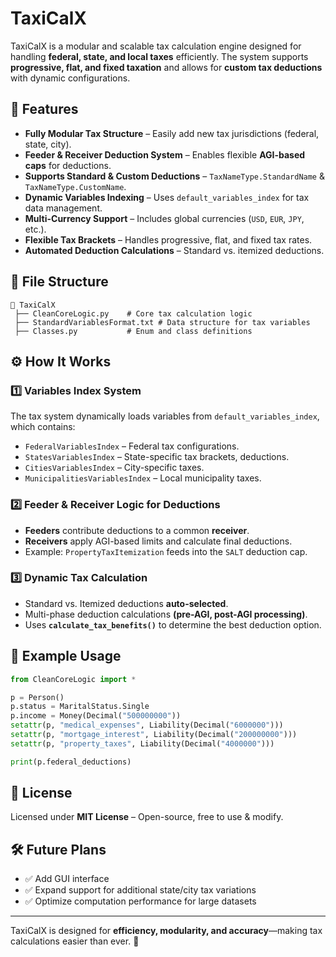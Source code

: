 # TaxiCalX

TaxiCalX is a modular and scalable tax calculation engine designed for handling **federal, state, and local taxes** efficiently. The system supports **progressive, flat, and fixed taxation** and allows for **custom tax deductions** with dynamic configurations.

## 🚀 Features
- **Fully Modular Tax Structure** – Easily add new tax jurisdictions (federal, state, city).
- **Feeder & Receiver Deduction System** – Enables flexible **AGI-based caps** for deductions.
- **Supports Standard & Custom Deductions** – `TaxNameType.StandardName` & `TaxNameType.CustomName`.
- **Dynamic Variables Indexing** – Uses `default_variables_index` for tax data management.
- **Multi-Currency Support** – Includes global currencies (`USD`, `EUR`, `JPY`, etc.).
- **Flexible Tax Brackets** – Handles progressive, flat, and fixed tax rates.
- **Automated Deduction Calculations** – Standard vs. itemized deductions.

## 📂 File Structure
```
📂 TaxiCalX
 ├── CleanCoreLogic.py    # Core tax calculation logic
 ├── StandardVariablesFormat.txt # Data structure for tax variables
 ├── Classes.py           # Enum and class definitions
```

## ⚙️ How It Works
### **1️⃣ Variables Index System**
The tax system dynamically loads variables from `default_variables_index`, which contains:
- `FederalVariablesIndex` – Federal tax configurations.
- `StatesVariablesIndex` – State-specific tax brackets, deductions.
- `CitiesVariablesIndex` – City-specific taxes.
- `MunicipalitiesVariablesIndex` – Local municipality taxes.

### **2️⃣ Feeder & Receiver Logic for Deductions**
- **Feeders** contribute deductions to a common **receiver**.
- **Receivers** apply AGI-based limits and calculate final deductions.
- Example: `PropertyTaxItemization` feeds into the `SALT` deduction cap.

### **3️⃣ Dynamic Tax Calculation**
- Standard vs. Itemized deductions **auto-selected**.
- Multi-phase deduction calculations **(pre-AGI, post-AGI processing)**.
- Uses **`calculate_tax_benefits()`** to determine the best deduction option.

## 📌 Example Usage
```python
from CleanCoreLogic import *

p = Person()
p.status = MaritalStatus.Single
p.income = Money(Decimal("500000000"))
setattr(p, "medical_expenses", Liability(Decimal("6000000")))
setattr(p, "mortgage_interest", Liability(Decimal("200000000")))
setattr(p, "property_taxes", Liability(Decimal("4000000")))

print(p.federal_deductions)
```

## 📜 License
Licensed under **MIT License** – Open-source, free to use & modify.

## 🛠️ Future Plans
- ✅ Add GUI interface
- ✅ Expand support for additional state/city tax variations
- ✅ Optimize computation performance for large datasets

---

TaxiCalX is designed for **efficiency, modularity, and accuracy**—making tax calculations easier than ever. 🚀

